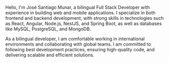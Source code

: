 Hello, I'm José Santiago Munar, a bilingual Full Stack Developer with experience in building web and mobile applications. I specialize in both frontend and backend development, with strong skills in technologies such as React, Angular, Node.js, NestJS, and Spring Boot, as well as databases like MySQL, PostgreSQL, and MongoDB.

As a bilingual developer, I am comfortable working in international environments and collaborating with global teams. I am committed to following best development practices, ensuring high-quality code, and delivering scalable and efficient solutions.